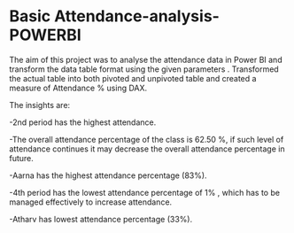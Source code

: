 # Basic Attendance-analysis-POWERBI
The aim of this project was to analyse the attendance data in Power BI and transform the data table format using the given parameters .
Transformed the actual table into both pivoted and unpivoted table and created a measure of Attendance % using DAX.

The insights are:

-2nd period has the highest attendance.

-The overall attendance percentage of the class is 62.50 %, if such level of attendance continues it may decrease the overall attendance percentage in future.

-Aarna has the highest attendance percentage (83%).

-4th period has the lowest attendance percentage of 1% , which has to be managed effectively to increase attendance.

-Atharv has lowest attendance percentage (33%).

